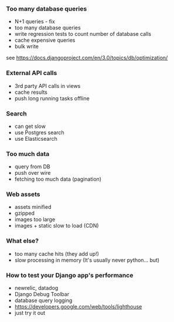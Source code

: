 ### Too many database queries


- N+1 queries - fix
- too many database queries
- write regression tests to count number of database calls
- cache expensive queries
- bulk write

see https://docs.djangoproject.com/en/3.0/topics/db/optimization/

### External API calls

- 3rd party API calls in views
- cache results
- push long running tasks offline

### Search

- can get slow
- use Postgres search
- use Elasticsearch

### Too much data

- query from DB
- push over wire
- fetching too much data (pagination)

### Web assets

- assets minified
- gzipped
- images too large
- images + static slow to load (CDN)

### What else?

- too many cache hits (they add up!)
- slow processing in memory (It's usually never python... but)

### How to test your Django app's performance

- newrelic, datadog
- Django Debug Toolbar
- database query logging
- https://developers.google.com/web/tools/lighthouse
- just try it out
